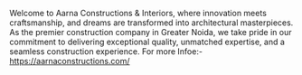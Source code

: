 Welcome to Aarna Constructions & Interiors, where innovation meets craftsmanship, and dreams are transformed into architectural masterpieces. As the premier construction company in Greater Noida, we take pride in our commitment to delivering exceptional quality, unmatched expertise, and a seamless construction experience.
For more Infoe:- https://aarnaconstructions.com/
